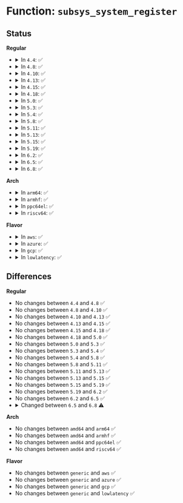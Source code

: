 # Function: <code>subsys_system_register</code>

## Status
<b>Regular</b>
<ul>
<li>
<details>
<summary>In <code>4.4</code>: ✅</summary>

```c
int subsys_system_register(struct bus_type *subsys, const struct attribute_group **groups);
```

**Collision:** Unique Global

**Inline:** No

**Transformation:** False

**Instances:**

```
In drivers/base/bus.c (ffffffff8154a9e0)
Location: drivers/base/bus.c:1247
Inline: False
Direct callers:
  - arch/x86/kernel/cpu/mcheck/mce.c:mcheck_init_device
  - kernel/time/clockevents.c:clockevents_init_sysfs
  - drivers/xen/pcpu.c:xen_pcpu_init
  - drivers/base/cpu.c:cpu_dev_init
  - drivers/base/container.c:container_dev_init
  - drivers/base/node.c:register_node_type
  - drivers/base/memory.c:memory_dev_init
  - drivers/edac/edac_stub.c:edac_get_sysfs_subsys
```
**Symbols:**

```
ffffffff8154a9e0-ffffffff8154aa1a: subsys_system_register (STB_GLOBAL)
```
</details>
</li>
<li>
<details>
<summary>In <code>4.8</code>: ✅</summary>

```c
int subsys_system_register(struct bus_type *subsys, const struct attribute_group **groups);
```

**Collision:** Unique Global

**Inline:** No

**Transformation:** False

**Instances:**

```
In drivers/base/bus.c (ffffffff8159c610)
Location: drivers/base/bus.c:1242
Inline: False
Direct callers:
  - arch/x86/kernel/cpu/mcheck/mce.c:mcheck_init_device
  - kernel/time/clockevents.c:clockevents_init_sysfs
  - drivers/xen/pcpu.c:xen_pcpu_init
  - drivers/base/cpu.c:cpu_dev_init
  - drivers/base/container.c:container_dev_init
  - drivers/base/node.c:register_node_type
  - drivers/base/memory.c:memory_dev_init
```
**Symbols:**

```
ffffffff8159c610-ffffffff8159c64a: subsys_system_register (STB_GLOBAL)
```
</details>
</li>
<li>
<details>
<summary>In <code>4.10</code>: ✅</summary>

```c
int subsys_system_register(struct bus_type *subsys, const struct attribute_group **groups);
```

**Collision:** Unique Global

**Inline:** No

**Transformation:** False

**Instances:**

```
In drivers/base/bus.c (ffffffff815cab70)
Location: drivers/base/bus.c:1242
Inline: False
Direct callers:
  - arch/x86/kernel/cpu/mcheck/mce.c:mcheck_init_device
  - kernel/time/clockevents.c:clockevents_init_sysfs
  - drivers/xen/pcpu.c:xen_pcpu_init
  - drivers/base/cpu.c:cpu_dev_init
  - drivers/base/container.c:container_dev_init
  - drivers/base/node.c:register_node_type
  - drivers/base/memory.c:memory_dev_init
```
**Symbols:**

```
ffffffff815cab70-ffffffff815cabaa: subsys_system_register (STB_GLOBAL)
```
</details>
</li>
<li>
<details>
<summary>In <code>4.13</code>: ✅</summary>

```c
int subsys_system_register(struct bus_type *subsys, const struct attribute_group **groups);
```

**Collision:** Unique Global

**Inline:** No

**Transformation:** False

**Instances:**

```
In drivers/base/bus.c (ffffffff815df7e0)
Location: drivers/base/bus.c:1201
Inline: False
Direct callers:
  - arch/x86/kernel/cpu/mcheck/mce.c:mcheck_init_device
  - kernel/time/clockevents.c:clockevents_init_sysfs
  - drivers/xen/pcpu.c:xen_pcpu_init
  - drivers/xen/xen-balloon.c:xen_balloon_init
  - drivers/base/cpu.c:cpu_dev_init
  - drivers/base/container.c:container_dev_init
  - drivers/base/node.c:register_node_type
  - drivers/base/memory.c:memory_dev_init
```
**Symbols:**

```
ffffffff815df7e0-ffffffff815df81a: subsys_system_register (STB_GLOBAL)
```
</details>
</li>
<li>
<details>
<summary>In <code>4.15</code>: ✅</summary>

```c
int subsys_system_register(struct bus_type *subsys, const struct attribute_group **groups);
```

**Collision:** Unique Global

**Inline:** No

**Transformation:** False

**Instances:**

```
In drivers/base/bus.c (ffffffff81646810)
Location: drivers/base/bus.c:1201
Inline: False
Direct callers:
  - arch/x86/kernel/cpu/mcheck/mce.c:mcheck_init_device
  - kernel/time/clockevents.c:clockevents_init_sysfs
  - drivers/xen/pcpu.c:xen_pcpu_init
  - drivers/xen/xen-balloon.c:xen_balloon_init
  - drivers/base/cpu.c:cpu_dev_init
  - drivers/base/container.c:container_dev_init
  - drivers/base/node.c:register_node_type
  - drivers/base/memory.c:memory_dev_init
```
**Symbols:**

```
ffffffff81646810-ffffffff8164684a: subsys_system_register (STB_GLOBAL)
```
</details>
</li>
<li>
<details>
<summary>In <code>4.18</code>: ✅</summary>

```c
int subsys_system_register(struct bus_type *subsys, const struct attribute_group **groups);
```

**Collision:** Unique Global

**Inline:** No

**Transformation:** False

**Instances:**

```
In drivers/base/bus.c (ffffffff81681cf0)
Location: drivers/base/bus.c:1199
Inline: False
Direct callers:
  - arch/x86/kernel/cpu/mcheck/mce.c:mcheck_init_device
  - kernel/time/clocksource.c:init_clocksource_sysfs
  - kernel/time/clockevents.c:clockevents_init_sysfs
  - drivers/xen/pcpu.c:xen_pcpu_init
  - drivers/xen/xen-balloon.c:xen_balloon_init
  - drivers/base/cpu.c:cpu_dev_init
  - drivers/base/container.c:container_dev_init
  - drivers/base/node.c:register_node_type
  - drivers/base/memory.c:memory_dev_init
  - drivers/edac/edac_module.c:edac_init
```
**Symbols:**

```
ffffffff81681cf0-ffffffff81681d2a: subsys_system_register (STB_GLOBAL)
```
</details>
</li>
<li>
<details>
<summary>In <code>5.0</code>: ✅</summary>

```c
int subsys_system_register(struct bus_type *subsys, const struct attribute_group **groups);
```

**Collision:** Unique Global

**Inline:** No

**Transformation:** False

**Instances:**

```
In drivers/base/bus.c (ffffffff816a1790)
Location: drivers/base/bus.c:1206
Inline: False
Direct callers:
  - arch/x86/kernel/cpu/mce/core.c:mcheck_init_device
  - kernel/time/clocksource.c:init_clocksource_sysfs
  - kernel/time/clockevents.c:clockevents_init_sysfs
  - drivers/xen/pcpu.c:xen_pcpu_init
  - drivers/xen/xen-balloon.c:xen_balloon_init
  - drivers/base/cpu.c:cpu_dev_init
  - drivers/base/container.c:container_dev_init
  - drivers/base/node.c:register_node_type
  - drivers/base/memory.c:memory_dev_init
  - drivers/edac/edac_module.c:edac_init
```
**Symbols:**

```
ffffffff816a1790-ffffffff816a17ca: subsys_system_register (STB_GLOBAL)
```
</details>
</li>
<li>
<details>
<summary>In <code>5.3</code>: ✅</summary>

```c
int subsys_system_register(struct bus_type *subsys, const struct attribute_group **groups);
```

**Collision:** Unique Global

**Inline:** No

**Transformation:** False

**Instances:**

```
In drivers/base/bus.c (ffffffff816da570)
Location: drivers/base/bus.c:1180
Inline: False
Direct callers:
  - arch/x86/kernel/cpu/mce/core.c:mcheck_init_device
  - kernel/time/clocksource.c:init_clocksource_sysfs
  - kernel/time/clockevents.c:clockevents_init_sysfs
  - drivers/xen/pcpu.c:xen_pcpu_init
  - drivers/xen/xen-balloon.c:xen_balloon_init
  - drivers/base/cpu.c:cpu_dev_init
  - drivers/base/container.c:container_dev_init
  - drivers/base/node.c:register_node_type
  - drivers/base/memory.c:memory_dev_init
  - drivers/edac/edac_module.c:edac_init
```
**Symbols:**

```
ffffffff816da570-ffffffff816da5aa: subsys_system_register (STB_GLOBAL)
```
</details>
</li>
<li>
<details>
<summary>In <code>5.4</code>: ✅</summary>

```c
int subsys_system_register(struct bus_type *subsys, const struct attribute_group **groups);
```

**Collision:** Unique Global

**Inline:** No

**Transformation:** False

**Instances:**

```
In drivers/base/bus.c (ffffffff816fe520)
Location: drivers/base/bus.c:1156
Inline: False
Direct callers:
  - arch/x86/kernel/cpu/mce/core.c:mcheck_init_device
  - kernel/time/clocksource.c:init_clocksource_sysfs
  - kernel/time/clockevents.c:clockevents_init_sysfs
  - drivers/xen/pcpu.c:xen_pcpu_init
  - drivers/xen/xen-balloon.c:xen_balloon_init
  - drivers/base/cpu.c:cpu_dev_init
  - drivers/base/container.c:container_dev_init
  - drivers/base/node.c:register_node_type
  - drivers/base/memory.c:memory_dev_init
  - drivers/edac/edac_module.c:edac_init
```
**Symbols:**

```
ffffffff816fe520-ffffffff816fe55a: subsys_system_register (STB_GLOBAL)
```
</details>
</li>
<li>
<details>
<summary>In <code>5.8</code>: ✅</summary>

```c
int subsys_system_register(struct bus_type *subsys, const struct attribute_group **groups);
```

**Collision:** Unique Global

**Inline:** No

**Transformation:** False

**Instances:**

```
In drivers/base/bus.c (ffffffff817b81d0)
Location: drivers/base/bus.c:1157
Inline: False
Direct callers:
  - arch/x86/kernel/cpu/mce/core.c:mcheck_init_device
  - kernel/time/clocksource.c:init_clocksource_sysfs
  - kernel/time/clockevents.c:clockevents_init_sysfs
  - drivers/xen/pcpu.c:xen_pcpu_init
  - drivers/xen/xen-balloon.c:xen_balloon_init
  - drivers/base/cpu.c:cpu_dev_init
  - drivers/base/container.c:container_dev_init
  - drivers/base/node.c:register_node_type
  - drivers/base/memory.c:memory_dev_init
  - drivers/edac/edac_module.c:edac_init
```
**Symbols:**

```
ffffffff817b81d0-ffffffff817b820a: subsys_system_register (STB_GLOBAL)
```
</details>
</li>
<li>
<details>
<summary>In <code>5.11</code>: ✅</summary>

```c
int subsys_system_register(struct bus_type *subsys, const struct attribute_group **groups);
```

**Collision:** Unique Global

**Inline:** No

**Transformation:** False

**Instances:**

```
In drivers/base/bus.c (ffffffff817ccec0)
Location: drivers/base/bus.c:1157
Inline: False
Direct callers:
  - arch/x86/kernel/cpu/mce/core.c:mcheck_init_device
  - kernel/time/clocksource.c:init_clocksource_sysfs
  - kernel/time/clockevents.c:clockevents_init_sysfs
  - drivers/xen/pcpu.c:xen_pcpu_init
  - drivers/xen/xen-balloon.c:xen_balloon_init
  - drivers/base/cpu.c:cpu_dev_init
  - drivers/base/container.c:container_dev_init
  - drivers/base/node.c:register_node_type
  - drivers/base/memory.c:memory_dev_init
  - drivers/edac/edac_module.c:edac_init
```
**Symbols:**

```
ffffffff817ccec0-ffffffff817ccefa: subsys_system_register (STB_GLOBAL)
```
</details>
</li>
<li>
<details>
<summary>In <code>5.13</code>: ✅</summary>

```c
int subsys_system_register(struct bus_type *subsys, const struct attribute_group **groups);
```

**Collision:** Unique Global

**Inline:** No

**Transformation:** False

**Instances:**

```
In drivers/base/bus.c (ffffffff817b0840)
Location: drivers/base/bus.c:1140
Inline: False
Direct callers:
  - arch/x86/kernel/cpu/mce/core.c:mcheck_init_device
  - kernel/time/clocksource.c:init_clocksource_sysfs
  - kernel/time/clockevents.c:clockevents_init_sysfs
  - drivers/xen/pcpu.c:xen_pcpu_init
  - drivers/xen/xen-balloon.c:xen_balloon_init
  - drivers/base/cpu.c:cpu_dev_init
  - drivers/base/container.c:container_dev_init
  - drivers/base/node.c:register_node_type
  - drivers/base/memory.c:memory_dev_init
  - drivers/edac/edac_module.c:edac_init
```
**Symbols:**

```
ffffffff817b0840-ffffffff817b087a: subsys_system_register (STB_GLOBAL)
```
</details>
</li>
<li>
<details>
<summary>In <code>5.15</code>: ✅</summary>

```c
int subsys_system_register(struct bus_type *subsys, const struct attribute_group **groups);
```

**Collision:** Unique Global

**Inline:** No

**Transformation:** False

**Instances:**

```
In drivers/base/bus.c (ffffffff81839a60)
Location: drivers/base/bus.c:1136
Inline: False
Direct callers:
  - arch/x86/kernel/cpu/mce/core.c:mcheck_init_device
  - kernel/time/clocksource.c:init_clocksource_sysfs
  - kernel/time/clockevents.c:clockevents_init_sysfs
  - drivers/xen/pcpu.c:xen_pcpu_init
  - drivers/xen/xen-balloon.c:xen_balloon_init
  - drivers/base/cpu.c:cpu_dev_init
  - drivers/base/container.c:container_dev_init
  - drivers/base/node.c:register_node_type
  - drivers/base/memory.c:memory_dev_init
  - drivers/edac/edac_module.c:edac_init
```
**Symbols:**

```
ffffffff81839a60-ffffffff81839a9a: subsys_system_register (STB_GLOBAL)
```
</details>
</li>
<li>
<details>
<summary>In <code>5.19</code>: ✅</summary>

```c
int subsys_system_register(struct bus_type *subsys, const struct attribute_group **groups);
```

**Collision:** Unique Global

**Inline:** No

**Transformation:** False

**Instances:**

```
In drivers/base/bus.c (ffffffff8197c0a0)
Location: drivers/base/bus.c:1138
Inline: False
Direct callers:
  - arch/x86/kernel/cpu/mce/core.c:mcheck_init_device
  - kernel/time/clocksource.c:init_clocksource_sysfs
  - kernel/time/clockevents.c:clockevents_init_sysfs
  - drivers/xen/pcpu.c:xen_pcpu_init
  - drivers/xen/xen-balloon.c:xen_balloon_init
  - drivers/base/cpu.c:cpu_dev_init
  - drivers/base/container.c:container_dev_init
  - drivers/base/node.c:node_dev_init
  - drivers/base/memory.c:memory_dev_init
  - drivers/edac/edac_module.c:edac_init
```
**Symbols:**

```
ffffffff8197c0a0-ffffffff8197c0e4: subsys_system_register (STB_GLOBAL)
```
</details>
</li>
<li>
<details>
<summary>In <code>6.2</code>: ✅</summary>

```c
int subsys_system_register(struct bus_type *subsys, const struct attribute_group **groups);
```

**Collision:** Unique Global

**Inline:** No

**Transformation:** False

**Instances:**

```
In drivers/base/bus.c (ffffffff81ae91c0)
Location: drivers/base/bus.c:1138
Inline: False
Direct callers:
  - arch/x86/kernel/cpu/mce/core.c:mcheck_init_device
  - kernel/time/clocksource.c:init_clocksource_sysfs
  - kernel/time/clockevents.c:clockevents_init_sysfs
  - drivers/xen/pcpu.c:xen_pcpu_init
  - drivers/xen/xen-balloon.c:xen_balloon_init
  - drivers/base/cpu.c:cpu_dev_init
  - drivers/base/container.c:container_dev_init
  - drivers/base/node.c:node_dev_init
  - drivers/base/memory.c:memory_dev_init
  - drivers/edac/edac_module.c:edac_init
```
**Symbols:**

```
ffffffff81ae91c0-ffffffff81ae9204: subsys_system_register (STB_GLOBAL)
```
</details>
</li>
<li>
<details>
<summary>In <code>6.5</code>: ✅</summary>

```c
int subsys_system_register(struct bus_type *subsys, const struct attribute_group **groups);
```

**Collision:** Unique Global

**Inline:** No

**Transformation:** False

**Instances:**

```
In drivers/base/bus.c (ffffffff81b37420)
Location: drivers/base/bus.c:1267
Inline: False
Direct callers:
  - arch/x86/kernel/cpu/mce/core.c:mcheck_init_device
  - kernel/time/clocksource.c:init_clocksource_sysfs
  - kernel/time/clockevents.c:clockevents_init_sysfs
  - drivers/xen/pcpu.c:xen_pcpu_init
  - drivers/xen/xen-balloon.c:xen_balloon_init
  - drivers/base/cpu.c:cpu_dev_init
  - drivers/base/container.c:container_dev_init
  - drivers/base/node.c:node_dev_init
  - drivers/base/memory.c:memory_dev_init
  - drivers/edac/edac_module.c:edac_init
```
**Symbols:**

```
ffffffff81b37420-ffffffff81b37464: subsys_system_register (STB_GLOBAL)
```
</details>
</li>
<li>
<details>
<summary>In <code>6.8</code>: ✅</summary>

```c
int subsys_system_register(const struct bus_type *subsys, const struct attribute_group **groups);
```

**Collision:** Unique Global

**Inline:** No

**Transformation:** False

**Instances:**

```
In drivers/base/bus.c (ffffffff81b8eea0)
Location: drivers/base/bus.c:1267
Inline: False
Direct callers:
  - arch/x86/kernel/cpu/mce/core.c:mcheck_init_device
  - kernel/time/clocksource.c:init_clocksource_sysfs
  - kernel/time/clockevents.c:clockevents_init_sysfs
  - drivers/xen/pcpu.c:xen_pcpu_init
  - drivers/xen/xen-balloon.c:xen_balloon_init
  - drivers/base/cpu.c:cpu_dev_init
  - drivers/base/container.c:container_dev_init
  - drivers/base/node.c:node_dev_init
  - drivers/base/memory.c:memory_dev_init
  - drivers/edac/edac_module.c:edac_init
```
**Symbols:**

```
ffffffff81b8eea0-ffffffff81b8eee4: subsys_system_register (STB_GLOBAL)
```
</details>
</li>
</ul>
<b>Arch</b>
<ul>
<li>
<details>
<summary>In <code>arm64</code>: ✅</summary>

```c
int subsys_system_register(struct bus_type *subsys, const struct attribute_group **groups);
```

**Collision:** Unique Global

**Inline:** No

**Transformation:** False

**Instances:**

```
In drivers/base/bus.c (ffff8000108e9458)
Location: drivers/base/bus.c:1156
Inline: False
Direct callers:
  - kernel/time/clocksource.c:init_clocksource_sysfs
  - kernel/time/clockevents.c:clockevents_init_sysfs
  - drivers/xen/xen-balloon.c:xen_balloon_init
  - drivers/base/cpu.c:cpu_dev_init
  - drivers/base/container.c:container_dev_init
  - drivers/base/node.c:register_node_type
  - drivers/base/memory.c:memory_dev_init
  - drivers/edac/edac_module.c:edac_init
```
**Symbols:**

```
ffff8000108e9458-ffff8000108e94ac: subsys_system_register (STB_GLOBAL)
```
</details>
</li>
<li>
<details>
<summary>In <code>armhf</code>: ✅</summary>

```c
int subsys_system_register(struct bus_type *subsys, const struct attribute_group **groups);
```

**Collision:** Unique Global

**Inline:** No

**Transformation:** False

**Instances:**

```
In drivers/base/bus.c (c09d7560)
Location: drivers/base/bus.c:1156
Inline: False
Direct callers:
  - kernel/time/clocksource.c:init_clocksource_sysfs
  - kernel/time/clockevents.c:clockevents_init_sysfs
  - drivers/base/cpu.c:cpu_dev_init
  - drivers/base/container.c:container_dev_init
  - drivers/edac/edac_module.c:edac_init
```
**Symbols:**

```
c09d7560-c09d75a8: subsys_system_register (STB_GLOBAL)
```
</details>
</li>
<li>
<details>
<summary>In <code>ppc64el</code>: ✅</summary>

```c
int subsys_system_register(struct bus_type *subsys, const struct attribute_group **groups);
```

**Collision:** Unique Global

**Inline:** No

**Transformation:** False

**Instances:**

```
In drivers/base/bus.c (c00000000097fe90)
Location: drivers/base/bus.c:1156
Inline: False
Direct callers:
  - arch/powerpc/sysdev/mpic.c:mpic_init_sys
  - arch/powerpc/platforms/pseries/suspend.c:__machine_initcall_pseries_pseries_suspend_init
  - kernel/time/clocksource.c:init_clocksource_sysfs
  - kernel/time/clockevents.c:clockevents_init_sysfs
  - drivers/base/cpu.c:cpu_dev_init
  - drivers/base/container.c:container_dev_init
  - drivers/base/node.c:register_node_type
  - drivers/base/memory.c:memory_dev_init
  - drivers/edac/edac_module.c:edac_init
```
**Symbols:**

```
c00000000097fe90-c00000000097ff1c: subsys_system_register (STB_GLOBAL)
```
</details>
</li>
<li>
<details>
<summary>In <code>riscv64</code>: ✅</summary>

```c
int subsys_system_register(struct bus_type *subsys, const struct attribute_group **groups);
```

**Collision:** Unique Global

**Inline:** No

**Transformation:** False

**Instances:**

```
In drivers/base/bus.c (ffffffe00057d43c)
Location: drivers/base/bus.c:1156
Inline: False
Direct callers:
  - kernel/time/clocksource.c:init_clocksource_sysfs
  - kernel/time/clockevents.c:clockevents_init_sysfs
  - drivers/base/cpu.c:cpu_dev_init
  - drivers/base/container.c:container_dev_init
  - drivers/edac/edac_module.c:edac_init
```
**Symbols:**

```
ffffffe00057d43c-ffffffe00057d48c: subsys_system_register (STB_GLOBAL)
```
</details>
</li>
</ul>
<b>Flavor</b>
<ul>
<li>
<details>
<summary>In <code>aws</code>: ✅</summary>

```c
int subsys_system_register(struct bus_type *subsys, const struct attribute_group **groups);
```

**Collision:** Unique Global

**Inline:** No

**Transformation:** False

**Instances:**

```
In drivers/base/bus.c (ffffffff816c3d10)
Location: drivers/base/bus.c:1156
Inline: False
Direct callers:
  - arch/x86/kernel/cpu/mce/core.c:mcheck_init_device
  - kernel/time/clocksource.c:init_clocksource_sysfs
  - kernel/time/clockevents.c:clockevents_init_sysfs
  - drivers/xen/pcpu.c:xen_pcpu_init
  - drivers/base/cpu.c:cpu_dev_init
  - drivers/base/container.c:container_dev_init
  - drivers/base/node.c:register_node_type
  - drivers/base/memory.c:memory_dev_init
  - drivers/edac/edac_module.c:edac_init
```
**Symbols:**

```
ffffffff816c3d10-ffffffff816c3d4a: subsys_system_register (STB_GLOBAL)
```
</details>
</li>
<li>
<details>
<summary>In <code>azure</code>: ✅</summary>

```c
int subsys_system_register(struct bus_type *subsys, const struct attribute_group **groups);
```

**Collision:** Unique Global

**Inline:** No

**Transformation:** False

**Instances:**

```
In drivers/base/bus.c (ffffffff8169efc0)
Location: drivers/base/bus.c:1156
Inline: False
Direct callers:
  - arch/x86/kernel/cpu/mce/core.c:mcheck_init_device
  - kernel/time/clocksource.c:init_clocksource_sysfs
  - kernel/time/clockevents.c:clockevents_init_sysfs
  - drivers/base/cpu.c:cpu_dev_init
  - drivers/base/container.c:container_dev_init
  - drivers/base/node.c:register_node_type
  - drivers/base/memory.c:memory_dev_init
  - drivers/edac/edac_module.c:edac_init
```
**Symbols:**

```
ffffffff8169efc0-ffffffff8169effa: subsys_system_register (STB_GLOBAL)
```
</details>
</li>
<li>
<details>
<summary>In <code>gcp</code>: ✅</summary>

```c
int subsys_system_register(struct bus_type *subsys, const struct attribute_group **groups);
```

**Collision:** Unique Global

**Inline:** No

**Transformation:** False

**Instances:**

```
In drivers/base/bus.c (ffffffff816f21e0)
Location: drivers/base/bus.c:1156
Inline: False
Direct callers:
  - arch/x86/kernel/cpu/mce/core.c:mcheck_init_device
  - kernel/time/clocksource.c:init_clocksource_sysfs
  - kernel/time/clockevents.c:clockevents_init_sysfs
  - drivers/xen/pcpu.c:xen_pcpu_init
  - drivers/xen/xen-balloon.c:xen_balloon_init
  - drivers/base/cpu.c:cpu_dev_init
  - drivers/base/container.c:container_dev_init
  - drivers/base/node.c:register_node_type
  - drivers/base/memory.c:memory_dev_init
  - drivers/edac/edac_module.c:edac_init
```
**Symbols:**

```
ffffffff816f21e0-ffffffff816f221a: subsys_system_register (STB_GLOBAL)
```
</details>
</li>
<li>
<details>
<summary>In <code>lowlatency</code>: ✅</summary>

```c
int subsys_system_register(struct bus_type *subsys, const struct attribute_group **groups);
```

**Collision:** Unique Global

**Inline:** No

**Transformation:** False

**Instances:**

```
In drivers/base/bus.c (ffffffff8170ca20)
Location: drivers/base/bus.c:1156
Inline: False
Direct callers:
  - arch/x86/kernel/cpu/mce/core.c:mcheck_init_device
  - kernel/time/clocksource.c:init_clocksource_sysfs
  - kernel/time/clockevents.c:clockevents_init_sysfs
  - drivers/xen/pcpu.c:xen_pcpu_init
  - drivers/xen/xen-balloon.c:xen_balloon_init
  - drivers/base/cpu.c:cpu_dev_init
  - drivers/base/container.c:container_dev_init
  - drivers/base/node.c:register_node_type
  - drivers/base/memory.c:memory_dev_init
  - drivers/edac/edac_module.c:edac_init
```
**Symbols:**

```
ffffffff8170ca20-ffffffff8170ca5a: subsys_system_register (STB_GLOBAL)
```
</details>
</li>
</ul>

## Differences
<b>Regular</b>
<ul>
<li>
No changes between <code>4.4</code> and <code>4.8</code> ✅
</li>
<li>
No changes between <code>4.8</code> and <code>4.10</code> ✅
</li>
<li>
No changes between <code>4.10</code> and <code>4.13</code> ✅
</li>
<li>
No changes between <code>4.13</code> and <code>4.15</code> ✅
</li>
<li>
No changes between <code>4.15</code> and <code>4.18</code> ✅
</li>
<li>
No changes between <code>4.18</code> and <code>5.0</code> ✅
</li>
<li>
No changes between <code>5.0</code> and <code>5.3</code> ✅
</li>
<li>
No changes between <code>5.3</code> and <code>5.4</code> ✅
</li>
<li>
No changes between <code>5.4</code> and <code>5.8</code> ✅
</li>
<li>
No changes between <code>5.8</code> and <code>5.11</code> ✅
</li>
<li>
No changes between <code>5.11</code> and <code>5.13</code> ✅
</li>
<li>
No changes between <code>5.13</code> and <code>5.15</code> ✅
</li>
<li>
No changes between <code>5.15</code> and <code>5.19</code> ✅
</li>
<li>
No changes between <code>5.19</code> and <code>6.2</code> ✅
</li>
<li>
No changes between <code>6.2</code> and <code>6.5</code> ✅
</li>
<li>
<details>
<summary>Changed between <code>6.5</code> and <code>6.8</code> ⚠️</summary>
<ul>
<li>
<b>Param type changed. </b>
<code>struct bus_type *subsys</code> ➡️ <code>const struct bus_type *subsys</code>
</li>
</ul>
</details>
</li>
</ul>
<b>Arch</b>
<ul>
<li>
No changes between <code>amd64</code> and <code>arm64</code> ✅
</li>
<li>
No changes between <code>amd64</code> and <code>armhf</code> ✅
</li>
<li>
No changes between <code>amd64</code> and <code>ppc64el</code> ✅
</li>
<li>
No changes between <code>amd64</code> and <code>riscv64</code> ✅
</li>
</ul>
<b>Flavor</b>
<ul>
<li>
No changes between <code>generic</code> and <code>aws</code> ✅
</li>
<li>
No changes between <code>generic</code> and <code>azure</code> ✅
</li>
<li>
No changes between <code>generic</code> and <code>gcp</code> ✅
</li>
<li>
No changes between <code>generic</code> and <code>lowlatency</code> ✅
</li>
</ul>
